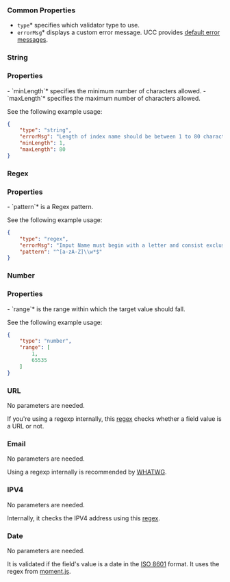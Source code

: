 ### Common Properties

- `type`<span class="required-asterisk">*</span> specifies which validator type to use.
- `errorMsg`<span class="required-asterisk">*</span> displays a custom error message. UCC provides [default error messages](https://github.com/splunk/addonfactory-ucc-generator/blob/main/ui/src/main/webapp/constants/messageDict.ts).

### String

<h3> Properties </h3>
- `minLength`<span class="required-asterisk">*</span> specifies the minimum number of characters allowed.
- `maxLength`<span class="required-asterisk">*</span> specifies the maximum number of characters allowed.

See the following example usage:

```json
{
    "type": "string",
    "errorMsg": "Length of index name should be between 1 to 80 characters.",
    "minLength": 1,
    "maxLength": 80
}
```


### Regex

<h3> Properties </h3>
- `pattern`<span class="required-asterisk">*</span> is a Regex pattern.

See the following example usage:

```json
{
    "type": "regex",
    "errorMsg": "Input Name must begin with a letter and consist exclusively of alphanumeric characters and underscores.",
    "pattern": "^[a-zA-Z]\\w*$"
}
```

### Number

<h3> Properties </h3>
- `range`<span class="required-asterisk">*</span> is the range within which the target value should fall.

See the following example usage:

```json
{
    "type": "number",
    "range": [
        1,
        65535
    ]
}
```

### URL

No parameters are needed.

If you're using a regexp internally, this [regex](https://github.com/splunk/addonfactory-ucc-generator/blob/main/ui/src/main/webapp/constants/preDefinedRegex.ts) checks whether a field value is a URL or not.

### Email

No parameters are needed.

Using a regexp internally is recommended by [WHATWG](https://html.spec.whatwg.org/multipage/input.html#email-state-(type=email)).

### IPV4

No parameters are needed.

Internally, it checks the IPV4 address using this [regex](https://github.com/splunk/addonfactory-ucc-generator/blob/main/ui/src/main/webapp/constants/preDefinedRegex.ts).

### Date 

No parameters are needed.

It is validated if the field's value is a date in the [ISO 8601](https://www.w3.org/TR/1998/NOTE-datetime-19980827) format.
It uses the regex from [moment.js](https://github.com/moment/moment/blob/2.17.1/moment.js#L1980).

